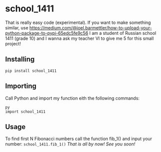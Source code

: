 # school_1411
That is really easy code (experimental). If you want to make something similar, use https://medium.com/@joel.barmettler/how-to-upload-your-python-package-to-pypi-65edc5fe9c56 I am a student of Russian school 1411 (grade 10) and I wanna ask my teacher VI to give me 5 for this small project!
 ## Installing
    pip install school_1411
 ## Importing
  Call Python and import my function eith the following commands: 
  ```
  py
  import school_1411
  ```
## Usage
  To find first N Fibonacci numbers call the function fib_1() and input your number:
    `school_1411.fib_1()`
    *_That is all by now! See you soon!_*
